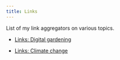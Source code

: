 ```yaml
---
title: Links
---
```


List of my link aggregators on various topics.

* [Links: Digital gardening](/links/digital-gardening)

* [Links: Climate change](/links/climate-change)